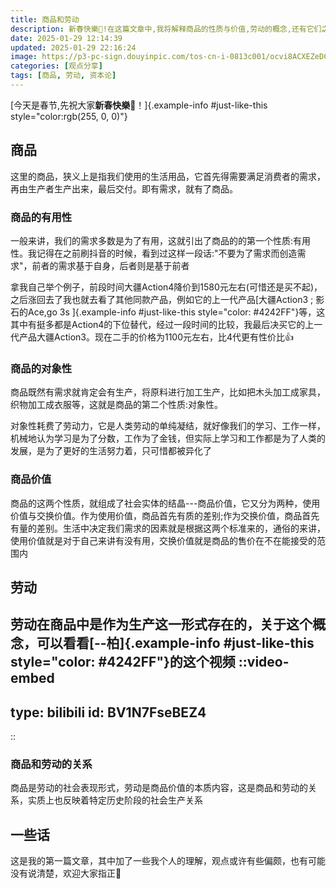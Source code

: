 ```yaml
---
title: 商品和劳动
description: 新春快樂🎉!在这篇文章中,我将解释商品的性质与价值,劳动的概念,还有它们之间的关系。
date: 2025-01-29 12:14:39
updated: 2025-01-29 22:16:24
image: https://p3-pc-sign.douyinpic.com/tos-cn-i-0813c001/ocvi8ACXEZeDC0AK2f9LYICZzhAWNBULzAigAA~noop.jpeg?biz_tag=pcweb_cover&card_type=303&column_n=0&from=327834062&lk3s=138a59ce&s=PackSourceEnum_SEARCH&se=false&x-expires=1739365200&x-signature=%2F6Zac0Y0as5%2B30lGzGk6Ocmz4SQ%3D
categories: [观点分享]
tags: [商品, 劳动, 资本论]
---
```


[今天是春节,先祝大家**新春快樂🎉**！]{.example-info #just-like-this style="color:rgb(255, 0, 0)"}
## 商品

这里的商品，狭义上是指我们使用的生活用品，它首先得需要满足消费者的需求，再由生产者生产出来，最后交付。即有需求，就有了商品。

### 商品的有用性

一般来讲，我们的需求多数是为了有用，这就引出了商品的的第一个性质:有用性。我记得在之前刷抖音的时候，看到过这样一段话:"不要为了需求而创造需求"，前者的需求基于自身，后者则是基于前者

拿我自己举个例子，前段时间大疆Action4降价到1580元左右(可惜还是买不起)，之后涨回去了我也就去看了其他同款产品，例如它的上一代产品[大疆Action3 ; 影石的Ace,go 3s ]{.example-info #just-like-this style="color: #4242FF"}等，这其中有挺多都是Action4的下位替代，经过一段时间的比较，我最后决买它的上一代产品大疆Action3。现在二手的价格为1100元左右，比4代更有性价比👍

### 商品的对象性

商品既然有需求就肯定会有生产，将原料进行加工生产，比如把木头加工成家具，织物加工成衣服等，这就是商品的第二个性质:对象性。

对象性耗费了劳动力，它是人类劳动的单纯凝结，就好像我们的学习、工作一样，机械地认为学习是为了分数，工作为了金钱，但实际上学习和工作都是为了人类的发展，是为了更好的生活努力着，只可惜都被异化了

### 商品价值

商品的这两个性质，就组成了社会实体的结晶---商品价值，它又分为两种，使用价值与交换价值。作为使用价值，商品首先有质的差别;作为交换价值，商品首先有量的差别。生活中决定我们需求的因素就是根据这两个标准来的，通俗的来讲，使用价值就是对于自己来讲有没有用，交换价值就是商品的售价在不在能接受的范围内

## 劳动

劳动在商品中是作为生产这一形式存在的，关于这个概念，可以看看[--柏]{.example-info #just-like-this style="color: #4242FF"}的这个视频
::video-embed
---
type: bilibili
id: BV1N7FseBEZ4
---
::
### 商品和劳动的关系

商品是劳动的社会表现形式，劳动是商品价值的本质内容，这是商品和劳动的关系，实质上也反映着特定历史阶段的社会生产关系

## 一些话

这是我的第一篇文章，其中加了一些我个人的理解，观点或许有些偏颇，也有可能没有说清楚，欢迎大家指正🙏